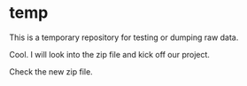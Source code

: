 # temp

This is a temporary repository for testing or dumping raw data.

Cool. I will look into the zip file and kick off our project.

Check the new zip file.
